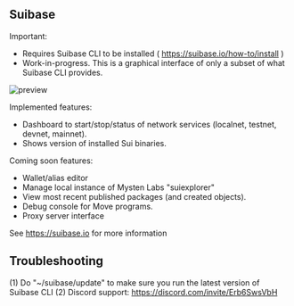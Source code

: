 ## Suibase

Important:
  - Requires Suibase CLI to be installed ( https://suibase.io/how-to/install )
  - Work-in-progress. This is a graphical interface of only a subset of what Suibase CLI provides.

![preview](media/vscode_preview.png)

Implemented features:
  - Dashboard to start/stop/status of network services (localnet, testnet, devnet, mainnet).
  - Shows version of installed Sui binaries.

Coming soon features:
  - Wallet/alias editor 
  - Manage local instance of Mysten Labs "suiexplorer"
  - View most recent published packages (and created objects).
  - Debug console for Move programs.
  - Proxy server interface
  
See https://suibase.io for more information

## Troubleshooting
(1) Do "~/suibase/update" to make sure you run the latest version of Suibase CLI
(2) Discord support: https://discord.com/invite/Erb6SwsVbH